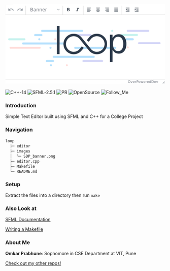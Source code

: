 ![loop](https://github.com/OverPoweredDev/loop/blob/master/images/SDP_banner.png)

![C++-14](https://img.shields.io/badge/C++-14-magenta?style=for-the-badge)
![SFML-2.5.1](https://img.shields.io/badge/SFML-2.5.1-blue?style=for-the-badge)
![PR](https://img.shields.io/badge/PRs-welcome-red?style=for-the-badge)
![OpenSource](https://img.shields.io/badge/Open-Source-greun?style=for-the-badge)
![Follow_Me](https://img.shields.io/github/followers/OverPoweredDev?style=for-the-badge)


### Introduction

Simple Text Editor built using SFML and C++ for a College Project

### Navigation

```
loop
  ├─ editor
  ├─ images
  │  └─ SDP_banner.png
  ├─ editor.cpp
  ├─ Makefile
  └─ README.md
```

### Setup

Extract the files into a directory then run `make`

### Also Look at

[SFML Documentation](https://www.sfml-dev.org/documentation/2.5.1/)

[Writing a Makefile](https://www.cs.colby.edu/maxwell/courses/tutorials/maketutor/)

### About Me

**Omkar Prabhune**: Sophomore in CSE Department at VIT, Pune

[Check out my other repos!](https://github.com/OverPoweredDev?tab=repositories)

